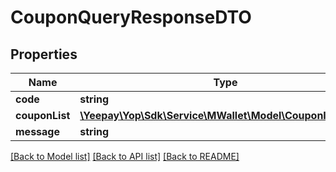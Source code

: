 # CouponQueryResponseDTO

## Properties
Name | Type | Description | Notes
------------ | ------------- | ------------- | -------------
**code** | **string** |  | [optional] 
**couponList** | [**\Yeepay\Yop\Sdk\Service\MWallet\Model\CouponInfoDTO[]**](CouponInfoDTO.md) |  | [optional] 
**message** | **string** |  | [optional] 

[[Back to Model list]](../README.md#documentation-for-models) [[Back to API list]](../README.md#documentation-for-api-endpoints) [[Back to README]](../README.md)


